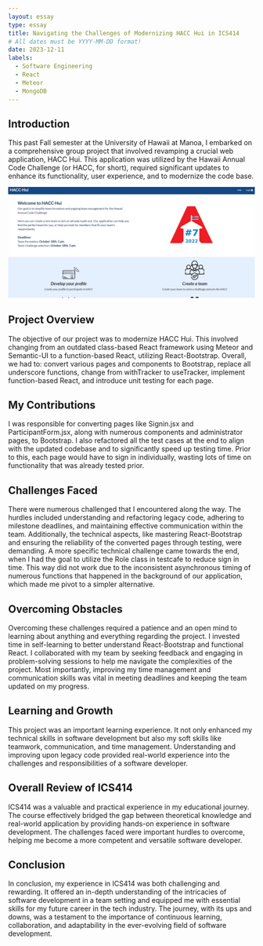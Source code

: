 ```yaml
---
layout: essay
type: essay
title: Navigating the Challenges of Modernizing HACC Hui in ICS414
# All dates must be YYYY-MM-DD format!
date: 2023-12-11
labels:
  - Software Engineering
  - React
  - Meteor
  - MongoDB
---
```


## Introduction
This past Fall semester at the University of Hawaii at Manoa, I embarked on a comprehensive group project that involved revamping a crucial web application, HACC Hui. This application was utilized by the Hawaii Annual Code Challenge (or HACC, for short), required significant updates to enhance its functionality, user experience, and to modernize the code base.

<img class ="ui image" src="/images/original_hacc_landing_page.png">

## Project Overview
The objective of our project was to modernize HACC Hui. This involved changing from an outdated class-based React framework using Meteor and Semantic-UI to a function-based React, utilizing React-Bootstrap. Overall, we had to: convert various pages and components to Bootstrap, replace all underscore functions, change from withTracker to useTracker, implement function-based React, and introduce unit testing for each page.

## My Contributions
I was responsible for converting pages like Signin.jsx and ParticipantForm.jsx, along with numerous components and administrator pages, to Bootstrap. I also refactored all the test cases at the end to align with the updated codebase and to significantly speed up testing time. Prior to this, each page would have to sign in individually, wasting lots of time on functionality that was already tested prior.

## Challenges Faced
There were numerous challenged that I encountered along the way. The hurdles included understanding and refactoring legacy code, adhering to milestone deadlines, and maintaining effective communication within the team. Additionally, the technical aspects, like mastering React-Bootstrap and ensuring the reliability of the converted pages through testing, were demanding. A more specific technical challenge came towards the end, when I had the goal to utilize the Role class in testcafe to reduce sign in time. This way did not work due to the inconsistent asynchronous timing of numerous functions that happened in the background of our application, which made me pivot to a simpler alternative.

## Overcoming Obstacles
Overcoming these challenges required a patience and an open mind to learning about anything and everything regarding the project. I invested time in self-learning to better understand React-Bootstrap and functional React. I collaborated with my team by seeking feedback and engaging in problem-solving sessions to help me navigate the complexities of the project. Most importantly, improving my time management and communication skills was vital in meeting deadlines and keeping the team updated on my progress.

## Learning and Growth
This project was an important learning experience. It not only enhanced my technical skills in software development but also my soft skills like teamwork, communication, and time management. Understanding and improving upon legacy code provided real-world experience into the challenges and responsibilities of a software developer.

## Overall Review of ICS414
ICS414 was a valuable and practical experience in my educational journey. The course effectively bridged the gap between theoretical knowledge and real-world application by providing hands-on experience in software development. The challenges faced were important hurdles to overcome, helping me become a more competent and versatile software developer.

## Conclusion
In conclusion, my experience in ICS414 was both challenging and rewarding. It offered an in-depth understanding of the intricacies of software development in a team setting and equipped me with essential skills for my future career in the tech industry. The journey, with its ups and downs, was a testament to the importance of continuous learning, collaboration, and adaptability in the ever-evolving field of software development.